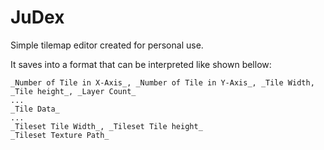 # JuDex

Simple tilemap editor created for personal use.

It saves into a format that can be interpreted like shown bellow:
```
_Number of Tile in X-Axis_, _Number of Tile in Y-Axis_, _Tile Width, _Tile height_, _Layer Count_
...
_Tile Data_
...
_Tileset Tile Width_, _Tileset Tile height_
_Tileset Texture Path_
```
